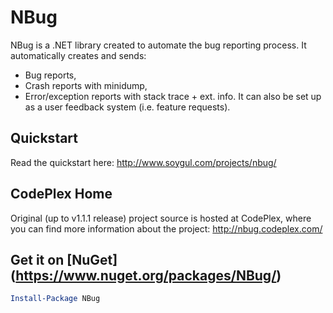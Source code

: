 # NBug
NBug is a .NET library created to automate the bug reporting process. It automatically creates and sends:
* Bug reports,
* Crash reports with minidump,
* Error/exception reports with stack trace + ext. info.
It can also be set up as a user feedback system (i.e. feature requests).

## Quickstart
Read the quickstart here: http://www.soygul.com/projects/nbug/

## CodePlex Home
Original (up to v1.1.1 release) project source is hosted at CodePlex, where you can find more information about the project: http://nbug.codeplex.com/

## Get it on [NuGet] (https://www.nuget.org/packages/NBug/)

```powershell
Install-Package NBug
```
